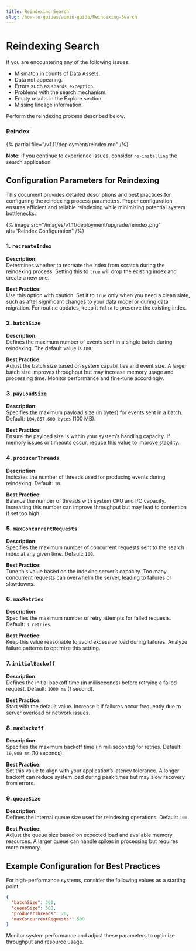 ```yaml
---
title: Reindexing Search
slug: /how-to-guides/admin-guide/Reindexing-Search
---
```


# Reindexing Search

If you are encountering any of the following issues:

- Mismatch in counts of Data Assets.
- Data not appearing.
- Errors such as `shards_exception`.
- Problems with the search mechanism.
- Empty results in the Explore section.
- Missing lineage information.

Perform the reindexing process described below.

### Reindex

{% partial file="/v1.11/deployment/reindex.md" /%}

**Note:** If you continue to experience issues, consider `re-installing` the search application.

## Configuration Parameters for Reindexing

This document provides detailed descriptions and best practices for configuring the reindexing process parameters. Proper configuration ensures efficient and reliable reindexing while minimizing potential system bottlenecks.

{% image
src="/images/v1.11/deployment/upgrade/reindex.png"
alt="Reindex Configuration"
/%}

### 1. `recreateIndex`
**Description**:  
Determines whether to recreate the index from scratch during the reindexing process. Setting this to `true` will drop the existing index and create a new one.  

**Best Practice**:  
Use this option with caution. Set it to `true` only when you need a clean slate, such as after significant changes to your data model or during data migration. For routine updates, keep it `false` to preserve the existing index.

### 2. `batchSize`
**Description**:  
Defines the maximum number of events sent in a single batch during reindexing. The default value is `100`.  

**Best Practice**:  
Adjust the batch size based on system capabilities and event size. A larger batch size improves throughput but may increase memory usage and processing time. Monitor performance and fine-tune accordingly.

### 3. `payLoadSize`
**Description**:  
Specifies the maximum payload size (in bytes) for events sent in a batch. Default: `104,857,600 bytes` (100 MB).  

**Best Practice**:  
Ensure the payload size is within your system’s handling capacity. If memory issues or timeouts occur, reduce this value to improve stability.

### 4. `producerThreads`
**Description**:  
Indicates the number of threads used for producing events during reindexing. Default: `10`.  

**Best Practice**:  
Balance the number of threads with system CPU and I/O capacity. Increasing this number can improve throughput but may lead to contention if set too high.

### 5. `maxConcurrentRequests`
**Description**:  
Specifies the maximum number of concurrent requests sent to the search index at any given time. Default: `100`.  

**Best Practice**:  
Tune this value based on the indexing server’s capacity. Too many concurrent requests can overwhelm the server, leading to failures or slowdowns.

### 6. `maxRetries`
**Description**:  
Specifies the maximum number of retry attempts for failed requests. Default: `3 retries`.  

**Best Practice**:  
Keep this value reasonable to avoid excessive load during failures. Analyze failure patterns to optimize this setting.

### 7. `initialBackoff`
**Description**:  
Defines the initial backoff time (in milliseconds) before retrying a failed request. Default: `1000 ms` (1 second).  

**Best Practice**:  
Start with the default value. Increase it if failures occur frequently due to server overload or network issues.

### 8. `maxBackoff`
**Description**:  
Specifies the maximum backoff time (in milliseconds) for retries. Default: `10,000 ms` (10 seconds).  

**Best Practice**:  
Set this value to align with your application’s latency tolerance. A longer backoff can reduce system load during peak times but may slow recovery from errors.

### 9. `queueSize`
**Description**:  
Defines the internal queue size used for reindexing operations. Default: `100`.  

**Best Practice**:  
Adjust the queue size based on expected load and available memory resources. A larger queue can handle spikes in processing but requires more memory.

## Example Configuration for Best Practices

For high-performance systems, consider the following values as a starting point:

```json
{
  "batchSize": 300,
  "queueSize": 500,
  "producerThreads": 20,
  "maxConcurrentRequests": 500
}
```

Monitor system performance and adjust these parameters to optimize throughput and resource usage.
